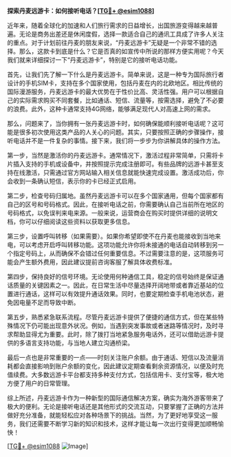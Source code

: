 **探索丹麦远游卡：如何接听电话？[[TG💪+ @esim1088](https://t.me/s/esim1088)]**

近年来，随着全球化的加速和人们旅行需求的日益增长，出国旅游变得越来越普遍。无论是商务出差还是休闲度假，选择一款适合自己的通讯工具成了许多人关注的重点。对于计划前往丹麦的朋友来说，“丹麦远游卡”无疑是一个非常不错的选择。那么，这款卡到底是什么？它是否真的如宣传中所说的那样方便实用呢？今天我们就来详细探讨一下“丹麦远游卡”，特别是它的接听电话功能。

首先，让我们先了解一下什么是丹麦远游卡。简单来说，这是一种专为国际旅行者设计的手机SIM卡，支持在多个国家使用，包括丹麦在内的北欧地区。相比传统的国际漫游服务，丹麦远游卡的最大优势在于性价比高、灵活性强。用户可以根据自己的实际需求购买不同套餐，比如通话、短信、流量等，按需选择，避免了不必要的浪费。此外，这种卡通常支持4G网络，能够满足现代人对高速上网的需求。

那么，问题来了，当你拥有一张丹麦远游卡时，如何确保能顺利接听电话呢？这可能是很多初次使用这类产品的人关心的问题。其实，只要按照正确的步骤操作，接听电话并不是一件复杂的事情。接下来，我们将一步步为你讲解具体的操作方法。

第一步，当然是激活你的丹麦远游卡。通常情况下，激活过程非常简单，只需将卡片插入支持的手机或设备中，并按照提示完成注册即可。有些品牌的远游卡甚至支持在线激活，只需通过官方网站输入相关信息就能快速完成设置。激活成功后，你会收到一条确认短信，表示你的卡已经正式启用。

第二步，检查号码归属地。虽然丹麦远游卡可以在多个国家通用，但每个国家都有自己的区号和号码格式。因此，在接听电话之前，你需要确认自己当前所在地区的号码格式，以免误判来电来源。一般来说，运营商会在购买时提供详细的说明文档，你可以仔细阅读这些资料以获取更多信息。

第三步，设置呼叫转移（如果需要）。如果你希望即使不在丹麦也能接收到当地来电，可以考虑开启呼叫转移功能。这项功能允许你将未接通的电话自动转移到另一个指定号码上，从而确保不会错过任何重要信息。不过需要注意的是，这项服务可能会产生额外费用，因此建议提前咨询客服了解具体收费标准。

第四步，保持良好的信号环境。无论使用何种通信工具，稳定的信号始终是保证通话质量的关键因素之一。因此，在日常生活中尽量选择开阔地带或者靠近基站的位置进行通话，这样可以有效提升通话效果。同时，也要定期检查手机电池状态，避免因电量不足而导致中断。

第五步，熟悉紧急联系流程。尽管丹麦远游卡提供了便捷的通信方式，但在某些特殊情况下仍可能出现意外状况。例如，当遇到突发事故或者迷路等情况时，及时寻求帮助显得尤为重要。此时，除了拨打当地紧急服务电话外，还可以借助远游卡提供的多语言支持功能，与当地人建立沟通桥梁。

最后一点也是非常重要的一点——时刻关注账户余额。由于通话、短信以及流量消耗都会直接影响到账户余额的变化，因此建议定期查看剩余资源情况，以便及时充值续费。大多数远游卡平台都支持多种支付方式，包括信用卡、支付宝等，极大地方便了用户的日常管理。

综上所述，丹麦远游卡作为一种新型的国际通信解决方案，确实为海外游客带来了极大的便利。无论是接听电话还是其他形式的交流互动，只要掌握了正确的方法并做好充分准备，就能轻松应对各种场景下的挑战。当然，为了更好地享受这一服务，我们还需要不断学习新的知识和技术，这样才能让每一次出行变得更加顺畅愉快！

[[TG💪+ @esim1088](https://t.me/s/esim1088) ![Image](https://i.postimg.cc/4NQfJmqS/Snipaste-2025-05-13-00-14-12.png)]